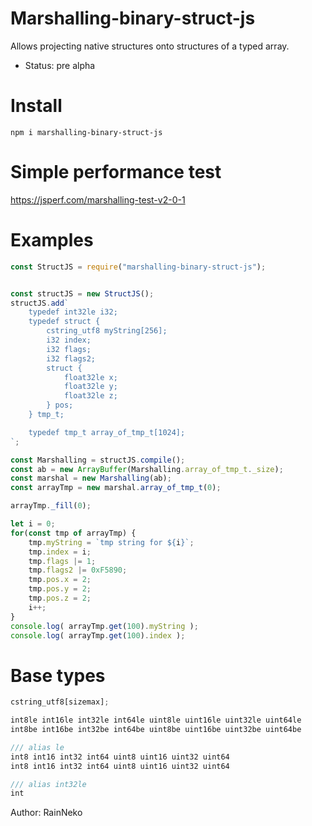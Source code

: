 # Marshalling-binary-struct-js

Allows projecting native structures onto structures of a typed array.
  - Status: pre alpha
  
# Install
`npm i marshalling-binary-struct-js`

# Simple performance test
https://jsperf.com/marshalling-test-v2-0-1

# Examples
```javascript
const StructJS = require("marshalling-binary-struct-js");


const structJS = new StructJS();
structJS.add`
	typedef int32le i32;
	typedef struct {
		cstring_utf8 myString[256];
		i32 index;
		i32 flags;
		i32 flags2;
		struct {
			float32le x;
			float32le y;
			float32le z;
		} pos;
	} tmp_t;

	typedef tmp_t array_of_tmp_t[1024];
`;

const Marshalling = structJS.compile();
const ab = new ArrayBuffer(Marshalling.array_of_tmp_t._size);
const marshal = new Marshalling(ab);
const arrayTmp = new marshal.array_of_tmp_t(0);

arrayTmp._fill(0);

let i = 0;
for(const tmp of arrayTmp) {
	tmp.myString = `tmp string for ${i}`;
	tmp.index = i;
	tmp.flags |= 1;
	tmp.flags2 |= 0xF5890;
	tmp.pos.x = 2;
	tmp.pos.y = 2;
	tmp.pos.z = 2;
	i++;
}
console.log( arrayTmp.get(100).myString );
console.log( arrayTmp.get(100).index );
```
 
 # Base types
 ```javascript
 cstring_utf8[sizemax];

int8le int16le int32le int64le uint8le uint16le uint32le uint64le
int8be int16be int32be int64be uint8be uint16be uint32be uint64be

/// alias le 
int8 int16 int32 int64 uint8 uint16 uint32 uint64
int8 int16 int32 int64 uint8 uint16 uint32 uint64

/// alias int32le
int
```

Author: RainNeko